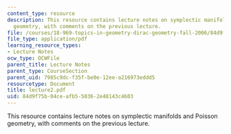 ```yaml
---
content_type: resource
description: This resource contains lecture notes on symplectic manifolds and Poisson
  geometry, with comments on the previous lecture.
file: /courses/18-969-topics-in-geometry-dirac-geometry-fall-2006/84d9f75b04ceafb550362e48143c4603_lecture2.pdf
file_type: application/pdf
learning_resource_types:
- Lecture Notes
ocw_type: OCWFile
parent_title: Lecture Notes
parent_type: CourseSection
parent_uid: 7985c9dc-f35f-be0e-12ee-a216973eddd5
resourcetype: Document
title: lecture2.pdf
uid: 84d9f75b-04ce-afb5-5036-2e48143c4603
---
```

This resource contains lecture notes on symplectic manifolds and Poisson geometry, with comments on the previous lecture.


